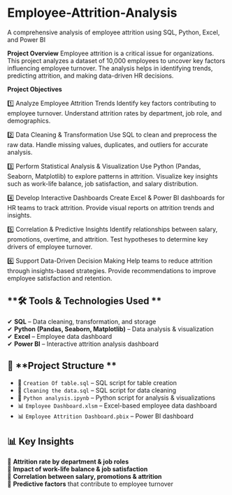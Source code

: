 # **Employee-Attrition-Analysis**
A comprehensive analysis of employee attrition using SQL, Python, Excel, and Power BI

**Project Overview**
Employee attrition is a critical issue for organizations. This project analyzes a dataset of 10,000 employees to uncover key factors influencing employee turnover.
The analysis helps in identifying trends, predicting attrition, and making data-driven HR decisions.

**Project Objectives**

1️⃣ Analyze Employee Attrition Trends
Identify key factors contributing to employee turnover.
Understand attrition rates by department, job role, and demographics.

2️⃣ Data Cleaning & Transformation
Use SQL to clean and preprocess the raw data.
Handle missing values, duplicates, and outliers for accurate analysis.

3️⃣ Perform Statistical Analysis & Visualization
Use Python (Pandas, Seaborn, Matplotlib) to explore patterns in attrition.
Visualize key insights such as work-life balance, job satisfaction, and salary distribution.

4️⃣ Develop Interactive Dashboards
Create Excel & Power BI dashboards for HR teams to track attrition.
Provide visual reports on attrition trends and insights.

5️⃣ Correlation & Predictive Insights
Identify relationships between salary, promotions, overtime, and attrition.
Test hypotheses to determine key drivers of employee turnover.

6️⃣ Support Data-Driven Decision Making
Help teams to reduce attrition through insights-based strategies.
Provide recommendations to improve employee satisfaction and retention.

## **🛠 Tools & Technologies Used ** 
✔ **SQL** – Data cleaning, transformation, and storage  
✔ **Python (Pandas, Seaborn, Matplotlib)** – Data analysis & visualization  
✔ **Excel** – Employee data dashboard  
✔ **Power BI** – Interactive attrition analysis dashboard 
## 📂 **Project Structure  **

- 📜 `Creation Of table.sql` – SQL script for table creation  
- 📜 `Cleaning the data.sql` – SQL script for data cleaning
- 📜 `Python analysis.ipynb` – Python script for analysis & visualizations
- 📊 `Employee Dashboard.xlsm` – Excel-based employee data dashboard  
- 📊 `Employee Attrition Dashboard.pbix` – Power BI dashboard  
## 📊 Key Insights  
🔹 **Attrition rate by department & job roles**  
🔹 **Impact of work-life balance & job satisfaction**  
🔹 **Correlation between salary, promotions & attrition**  
🔹 **Predictive factors** that contribute to employee turnover  
